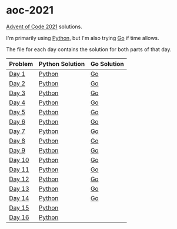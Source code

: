 # aoc-2021

[Advent of Code 2021](https://adventofcode.com) solutions.

I'm primarily using [Python](https://www.python.org), but I'm also trying [Go](https://go.dev) if time allows.

The file for each day contains the solution for both parts of that day.

| Problem | Python Solution | Go Solution |
|---------|-----------------|-------------|
| [Day 1](https://adventofcode.com/2021/day/1) | [Python](https://github.com/wesbarnett/aoc-2021/blob/main/day1/main.py) | [Go](https://github.com/wesbarnett/aoc-2021/blob/main/day1/main.go) |
| [Day 2](https://adventofcode.com/2021/day/2) | [Python](https://github.com/wesbarnett/aoc-2021/blob/main/day2/main.py) | [Go](https://github.com/wesbarnett/aoc-2021/blob/main/day2/main.go) |
| [Day 3](https://adventofcode.com/2021/day/3) | [Python](https://github.com/wesbarnett/aoc-2021/blob/main/day3/main.py) | [Go](https://github.com/wesbarnett/aoc-2021/blob/main/day3/main.go) |
| [Day 4](https://adventofcode.com/2021/day/4) | [Python](https://github.com/wesbarnett/aoc-2021/blob/main/day4/main.py) | [Go](https://github.com/wesbarnett/aoc-2021/blob/main/day4/main.go) |
| [Day 5](https://adventofcode.com/2021/day/5) | [Python](https://github.com/wesbarnett/aoc-2021/blob/main/day5/main.py) | [Go](https://github.com/wesbarnett/aoc-2021/blob/main/day5/main.go) |
| [Day 6](https://adventofcode.com/2021/day/6) | [Python](https://github.com/wesbarnett/aoc-2021/blob/main/day6/main.py) | [Go](https://github.com/wesbarnett/aoc-2021/blob/main/day6/main.go) |
| [Day 7](https://adventofcode.com/2021/day/7) | [Python](https://github.com/wesbarnett/aoc-2021/blob/main/day7/main.py) | [Go](https://github.com/wesbarnett/aoc-2021/blob/main/day7/main.go) |
| [Day 8](https://adventofcode.com/2021/day/8) | [Python](https://github.com/wesbarnett/aoc-2021/blob/main/day8/main.py) | [Go](https://github.com/wesbarnett/aoc-2021/blob/main/day8/main.go) |
| [Day 9](https://adventofcode.com/2021/day/9) | [Python](https://github.com/wesbarnett/aoc-2021/blob/main/day9/main.py) | [Go](https://github.com/wesbarnett/aoc-2021/blob/main/day9/main.go) |
| [Day 10](https://adventofcode.com/2021/day/10) | [Python](https://github.com/wesbarnett/aoc-2021/blob/main/day10/main.py) | [Go](https://github.com/wesbarnett/aoc-2021/blob/main/day10/main.go) |
| [Day 11](https://adventofcode.com/2021/day/11) | [Python](https://github.com/wesbarnett/aoc-2021/blob/main/day11/main.py) | [Go](https://github.com/wesbarnett/aoc-2021/blob/main/day11/main.go) |
| [Day 12](https://adventofcode.com/2021/day/12) | [Python](https://github.com/wesbarnett/aoc-2021/blob/main/day12/main.py) | [Go](https://github.com/wesbarnett/aoc-2021/blob/main/day12/main.go) |
| [Day 13](https://adventofcode.com/2021/day/13) | [Python](https://github.com/wesbarnett/aoc-2021/blob/main/day13/main.py) | [Go](https://github.com/wesbarnett/aoc-2021/blob/main/day13/main.go) |
| [Day 14](https://adventofcode.com/2021/day/14) | [Python](https://github.com/wesbarnett/aoc-2021/blob/main/day14/main.py) | [Go](https://github.com/wesbarnett/aoc-2021/blob/main/day14/main.go) |
| [Day 15](https://adventofcode.com/2021/day/15) | [Python](https://github.com/wesbarnett/aoc-2021/blob/main/day15/main.py) |  |
| [Day 16](https://adventofcode.com/2021/day/16) | [Python](https://github.com/wesbarnett/aoc-2021/blob/main/day16/main.py) |  |
